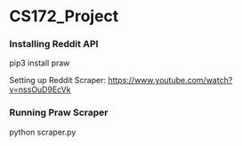 # CS172_Project

### Installing Reddit API
pip3 install praw

Setting up Reddit Scraper: https://www.youtube.com/watch?v=nssOuD9EcVk

### Running Praw Scraper
python scraper.py

